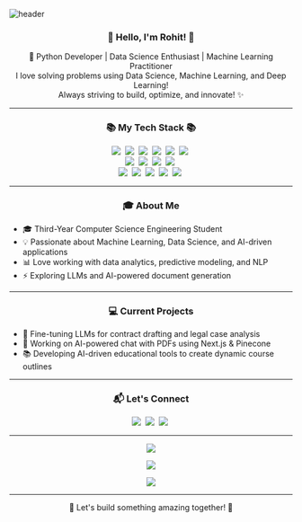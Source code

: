 ![header](https://capsule-render.vercel.app/api?type=slice&color=c8a4ea&height=190&section=header&text=Rohit%20Bedse&fontColor=236FD7&fontAlignX=45&fontAlignY=65&fontSize=80&animation=twinkling)

<h3 align="center"> 👋 Hello, I'm Rohit! 👋 </h3>
<p align="center">
🚀 Python Developer | Data Science Enthusiast | Machine Learning Practitioner <br>
I love solving problems using Data Science, Machine Learning, and Deep Learning!<br>
Always striving to build, optimize, and innovate! ✨
</p>

---

<h3 align="center">📚 My Tech Stack 📚</h3>
<p align="center">
  <img src="https://img.shields.io/badge/-Python-blue"/>&nbsp;
  <img src="https://img.shields.io/badge/-Pandas-150458"/>&nbsp;
  <img src="https://img.shields.io/badge/-NumPy-013243"/>&nbsp;
  <img src="https://img.shields.io/badge/-Scikit_Learn-F7931E"/>&nbsp;
  <img src="https://img.shields.io/badge/-TensorFlow-FF6F00"/>&nbsp;
  <img src="https://img.shields.io/badge/-PyTorch-EE4C2C"/>&nbsp;
  <br>
  <img src="https://img.shields.io/badge/-SQL-4479A1"/>&nbsp;
  <img src="https://img.shields.io/badge/-MongoDB-4FAA40"/>&nbsp;
  <img src="https://img.shields.io/badge/-PostgreSQL-336791"/>&nbsp;
  <img src="https://img.shields.io/badge/-MySQL-4479A1"/>&nbsp;
  <br>
  <img src="https://img.shields.io/badge/-FastAPI-009688"/>&nbsp;
  <img src="https://img.shields.io/badge/-Flask-000000"/>&nbsp;
  <img src="https://img.shields.io/badge/-Streamlit-FF4B4B"/>&nbsp;
  <img src="https://img.shields.io/badge/-Docker-2496ED"/>&nbsp;
  <img src="https://img.shields.io/badge/-Git-F05032"/>&nbsp;
</p>

---

<h3 align="center">🎓 About Me</h3>
<ul>
  <li>🎓 Third-Year Computer Science Engineering Student</li>
  <li>💡  Passionate about Machine Learning, Data Science, and AI-driven applications</li>
  <li>📊 Love working with data analytics, predictive modeling, and NLP</li>
  <li>⚡ Exploring LLMs and AI-powered document generation</li>
</ul>

---

<h3 align="center">💻 Current Projects</h3>
<ul>
  <li>🚀 Fine-tuning LLMs for contract drafting and legal case analysis</li>
  <li>🔬 Working on AI-powered chat with PDFs using Next.js & Pinecone</li>
  <li>📚 Developing AI-driven educational tools to create dynamic course outlines</li>
</ul>

---

<h3 align="center">📬 Let's Connect</h3>
<p align="center">
  <a href="mailto:rbedse81@gmail.com"><img src="https://img.shields.io/badge/Gmail-d14836?style=flat-square&logo=Gmail&logoColor=white"/></a>&nbsp;
  <a href="https://www.linkedin.com/in/rohit-bedse-086b86262"><img src="https://img.shields.io/badge/LinkedIn-0A66C2?style=flat-square&logo=LinkedIn&logoColor=white"/></a>&nbsp;
  <a href="https://github.com/rohitbedse"><img src="https://img.shields.io/badge/GitHub-black?style=flat-square&logo=github&logoColor=white"/></a>&nbsp;
</p>

---

<p align="center">
  <img src="https://github-readme-stats.vercel.app/api?username=rohitbedse&show_icons=true&hide_border=true&theme=aura"/>
</p>

<p align="center">
  <img src="https://github-readme-streak-stats.herokuapp.com/?user=rohitbedse&theme=shades-of-purple"/>
</p>

<p align="center">
  <img src="https://github-readme-stats.vercel.app/api/top-langs/?username=rohitbedse&layout=compact&hide_border=true&theme=jolly"/>
</p>

---

<p align="center">
  🚀 Let's build something amazing together! 🚀
</p>
